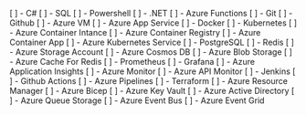 [ ] - C#
[ ] - SQL
[ ] - Powershell
[ ] - .NET
[ ] - Azure Functions
[ ] - Git
[ ] - Github
[ ] - Azure VM
[ ] - Azure App Service
[ ] - Docker
[ ] - Kubernetes
[ ] - Azure Container Intance
[ ] - Azure Container Registry
[ ] - Azure Container App
[ ] - Azure Kubernetes Service
[ ] - PostgreSQL
[ ] - Redis
[ ] - Azure Storage Account
[ ] - Azure Cosmos DB
[ ] - Azure Blob Storage
[ ] - Azure Cache For Redis
[ ] - Prometheus
[ ] - Grafana
[ ] - Azure Application Insights
[ ] - Azure Monitor
[ ] - Azure API Monitor
[ ] - Jenkins
[ ] - Github Actions
[ ] - Azure Pipelines
[ ] - Terraform
[ ] - Azure Resource Manager
[ ] - Azure Bicep
[ ] - Azure Key Vault
[ ] - Azure Active Directory
[ ] - Azure Queue Storage
[ ] - Azure Event Bus
[ ] - Azure Event Grid




